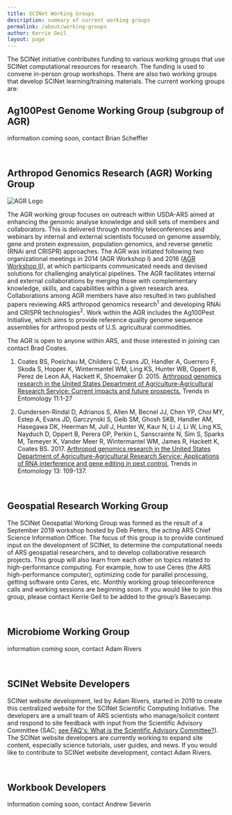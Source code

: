 ```yaml
---
title: SCINet Working Groups
description: summary of current working groups
permalink: /about/working-groups
author: Kerrie Geil
layout: page
---
```


The SCINet initiative contributes funding to various working groups that use SCINet computational resources for research. The funding is used to convene in-person group workshops. There are also two working groups that develop SCINet learning/training materials. The current working groups are:

## Ag100Pest Genome Working Group (subgroup of AGR)

information coming soon, contact Brian Scheffler

<br>

## Arthropod Genomics Research (AGR) Working Group

![AGR Logo](/scinet-site/assets/img/working-group/Arthropod-Genomics-Research-WG-400w.png)

The AGR working group focuses on outreach within USDA-ARS aimed at enhancing the genomic analyse knowledge and skill sets of members and collaborators. This is delivered through monthly teleconferences and webinars by internal and external scientists focused on genome assembly, gene and protein expression, population genomics, and reverse genetic (RNAi and CRISPR) approaches. The AGR was initiated following two organizational meetings in 2014 (AGR Workshop I) and 2016 ([AGR Workshop II](https://usda-ars-gbru.github.io/scinet-site/workshops/2016-07-26-Arthropod-Genomics-Workshop-2/)), at which participants communicated needs and devised solutions for challenging analytical pipelines. The AGR facilitates internal and external collaborations by merging those with complementary knowledge, skills, and capabilities within a given research area. Collaborations among AGR members have also resulted in two published papers reviewing ARS arthropod genomics research<sup>1</sup> and developing RNAi and CRISPR technologies<sup>2</sup>.  Work within the AGR includes the Ag100Pest Initiative, which aims to provide reference quality genome sequence assemblies for arthropod pests of U.S. agricultural commodities.

The AGR is open to anyone within ARS, and those interested in joining can contact Brad Coates. 

1.	Coates BS, Poelchau M, Childers C, Evans JD, Handler A, Guerrero F, Skoda S, Hopper K, Wintermantel WM, Ling KS, Hunter WB, Oppert B, Perez de Leon AA, Hackett K, Shoemaker D. 2015. [Arthropod genomics research in the United States Department of Agriculture-Agricultural Research Service:  Current impacts and future prospects.](http://www.researchtrends.net/tia/article_pdf.asp?in=0&vn=11&tid=20&aid=5731)  Trends in Entomology 11:1-27

2.	 Gundersen-Rindal D, Adrianos S, Allen M, Becnel JJ, Chen YP, Choi MY, Estep A, Evans JD, Garczynski S, Geib SM, Ghosh SKB, Handler AM, Hasegawa DK, Heerman M, Jull J, Hunter W, Kaur N, Li J, Li W, Ling KS, Nayduch D, Oppert B, Perera OP, Perkin L, Sanscrainte N, Sim S, Sparks M, Temeyer K, Vander Meer R, Wintermantel WM, James R, Hackett K, Coates BS. 2017. [Arthropod genomics research in the United States Department of Agriculture-Agricultural Research Service: Applications of RNA interference and gene editing in pest control.](http://www.researchtrends.net/tia/article_pdf.asp?in=0&vn=13&tid=20&aid=6045) Trends in Entomology 13: 109-137.

<br>

## Geospatial Research Working Group

The SCINet Geospatial Working Group was formed as the result of a September 2019 workshop hosted by Deb Peters, the acting ARS Chief Science Information Officer. The focus of this group is to provide continued input on the development of SCINet, to determine the computational needs of ARS geospatial researchers, and to develop collaborative research projects. This group will also learn from each other on topics related to high-performance computing. For example, how to use Ceres (the ARS high-performance computer), optimizing code for parallel processing, getting software onto Ceres, etc. Monthly working group teleconference calls and working sessions are beginning soon. If you would like to join this group, please contact Kerrie Geil to be added to the group’s Basecamp.

<br>

## Microbiome Working Group

information coming soon, contact Adam Rivers

<br>

## SCINet Website Developers

SCINet website development, led by Adam Rivers, started in 2019 to create this centralized website for the SCINet Scientific Computing Initiative. The developers are a small team of ARS scientists who manage/solicit content and respond to site feedback with input from the Scientific Advisory Committee (SAC; [see FAQ's: What is the Scientific Advisory Committee?](https://usda-ars-gbru.github.io/scinet-site/support/faq/#what-is-the-scientific-advisory-committee-sac)). The SCINet website developers are currently working to expand site content, especially science tutorials, user guides, and news. If you would like to contribute to SCINet website development, contact Adam Rivers.

<br>

## Workbook Developers

information coming soon, contact Andrew Severin

<!--
## Page specific instructions
Kerrie working on contacting group leaders for the following info. Goal to complete this page by some time in Jan 2020
Write about the mission/status of the current working groups and who to contact to get involved, if applicable.
Include:
decription of the work/research
any pertinent links to publications, data, websites,
any photos or scientific graphics
whether the group is open to new members
who to contact
-->
